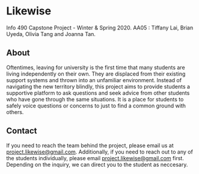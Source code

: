 # Likewise
Info 490 Capstone Project - Winter &amp; Spring 2020.
AA05 : Tiffany Lai, Brian Uyeda, Olivia Tang and Joanna Tan.

## About
Oftentimes, leaving for university is the first time that many students are living independently on their own. They are displaced from their existing support systems and thrown into an unfamiliar environment. Instead of navigating the new territory blindly, this project aims to provide students a supportive platform to ask questions and seek advice from other students who have gone through the same situations. It is a place for students to safely voice questions or concerns to just to find a common ground with others. 

## Contact
If you need to reach the team behind the project, please email us at <project.likewise@gmail.com>. Additionally, if you need to reach out to any of the students individually, please email <project.likewise@gmail.com> first. Depending on the inquiry, we can direct you to the student as neccesary.
